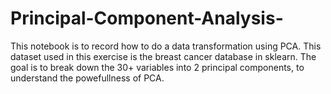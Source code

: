 # Principal-Component-Analysis-
This notebook is to record how to do a data transformation using PCA.
This dataset used in this exercise is the breast cancer database in sklearn. The goal is to break down the 30+ variables into 2 principal components, to understand the powefullness of PCA.
